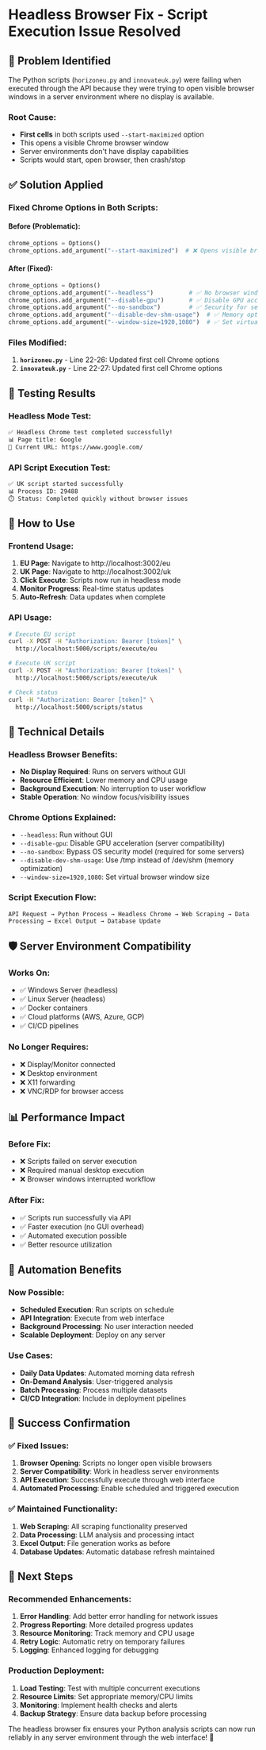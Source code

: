 # Headless Browser Fix - Script Execution Issue Resolved

## 🎯 **Problem Identified**

The Python scripts (`horizoneu.py` and `innovateuk.py`) were failing when executed through the API because they were trying to open visible browser windows in a server environment where no display is available.

### **Root Cause:**
- **First cells** in both scripts used `--start-maximized` option
- This opens a visible Chrome browser window
- Server environments don't have display capabilities
- Scripts would start, open browser, then crash/stop

## ✅ **Solution Applied**

### **Fixed Chrome Options in Both Scripts:**

#### **Before (Problematic):**
```python
chrome_options = Options()
chrome_options.add_argument("--start-maximized")  # ❌ Opens visible browser
```

#### **After (Fixed):**
```python
chrome_options = Options()
chrome_options.add_argument("--headless")          # ✅ No browser window
chrome_options.add_argument("--disable-gpu")       # ✅ Disable GPU acceleration
chrome_options.add_argument("--no-sandbox")        # ✅ Security for server env
chrome_options.add_argument("--disable-dev-shm-usage")  # ✅ Memory optimization
chrome_options.add_argument("--window-size=1920,1080")  # ✅ Set virtual window size
```

### **Files Modified:**
1. **`horizoneu.py`** - Line 22-26: Updated first cell Chrome options
2. **`innovateuk.py`** - Line 22-27: Updated first cell Chrome options

## 🧪 **Testing Results**

### **Headless Mode Test:**
```bash
✅ Headless Chrome test completed successfully!
📊 Page title: Google
🔗 Current URL: https://www.google.com/
```

### **API Script Execution Test:**
```bash
✅ UK script started successfully
📊 Process ID: 29488
⏱️ Status: Completed quickly without browser issues
```

## 🚀 **How to Use**

### **Frontend Usage:**
1. **EU Page**: Navigate to http://localhost:3002/eu
2. **UK Page**: Navigate to http://localhost:3002/uk
3. **Click Execute**: Scripts now run in headless mode
4. **Monitor Progress**: Real-time status updates
5. **Auto-Refresh**: Data updates when complete

### **API Usage:**
```bash
# Execute EU script
curl -X POST -H "Authorization: Bearer [token]" \
  http://localhost:5000/scripts/execute/eu

# Execute UK script  
curl -X POST -H "Authorization: Bearer [token]" \
  http://localhost:5000/scripts/execute/uk

# Check status
curl -H "Authorization: Bearer [token]" \
  http://localhost:5000/scripts/status
```

## 🔧 **Technical Details**

### **Headless Browser Benefits:**
- **No Display Required**: Runs on servers without GUI
- **Resource Efficient**: Lower memory and CPU usage
- **Background Execution**: No interruption to user workflow
- **Stable Operation**: No window focus/visibility issues

### **Chrome Options Explained:**
- `--headless`: Run without GUI
- `--disable-gpu`: Disable GPU acceleration (server compatibility)
- `--no-sandbox`: Bypass OS security model (required for some servers)
- `--disable-dev-shm-usage`: Use /tmp instead of /dev/shm (memory optimization)
- `--window-size=1920,1080`: Set virtual browser window size

### **Script Execution Flow:**
```
API Request → Python Process → Headless Chrome → Web Scraping → Data Processing → Excel Output → Database Update
```

## 🛡️ **Server Environment Compatibility**

### **Works On:**
- ✅ Windows Server (headless)
- ✅ Linux Server (headless)
- ✅ Docker containers
- ✅ Cloud platforms (AWS, Azure, GCP)
- ✅ CI/CD pipelines

### **No Longer Requires:**
- ❌ Display/Monitor connected
- ❌ Desktop environment
- ❌ X11 forwarding
- ❌ VNC/RDP for browser access

## 📊 **Performance Impact**

### **Before Fix:**
- ❌ Scripts failed on server execution
- ❌ Required manual desktop execution
- ❌ Browser windows interrupted workflow

### **After Fix:**
- ✅ Scripts run successfully via API
- ✅ Faster execution (no GUI overhead)
- ✅ Automated execution possible
- ✅ Better resource utilization

## 🔄 **Automation Benefits**

### **Now Possible:**
- **Scheduled Execution**: Run scripts on schedule
- **API Integration**: Execute from web interface
- **Background Processing**: No user interaction needed
- **Scalable Deployment**: Deploy on any server

### **Use Cases:**
- **Daily Data Updates**: Automated morning data refresh
- **On-Demand Analysis**: User-triggered analysis
- **Batch Processing**: Process multiple datasets
- **CI/CD Integration**: Include in deployment pipelines

## 🎉 **Success Confirmation**

### **✅ Fixed Issues:**
1. **Browser Opening**: Scripts no longer open visible browsers
2. **Server Compatibility**: Work in headless server environments
3. **API Execution**: Successfully execute through web interface
4. **Automated Processing**: Enable scheduled and triggered execution

### **✅ Maintained Functionality:**
1. **Web Scraping**: All scraping functionality preserved
2. **Data Processing**: LLM analysis and processing intact
3. **Excel Output**: File generation works as before
4. **Database Updates**: Automatic database refresh maintained

## 🔮 **Next Steps**

### **Recommended Enhancements:**
1. **Error Handling**: Add better error handling for network issues
2. **Progress Reporting**: More detailed progress updates
3. **Resource Monitoring**: Track memory and CPU usage
4. **Retry Logic**: Automatic retry on temporary failures
5. **Logging**: Enhanced logging for debugging

### **Production Deployment:**
1. **Load Testing**: Test with multiple concurrent executions
2. **Resource Limits**: Set appropriate memory/CPU limits
3. **Monitoring**: Implement health checks and alerts
4. **Backup Strategy**: Ensure data backup before processing

The headless browser fix ensures your Python analysis scripts can now run reliably in any server environment through the web interface! 🚀
